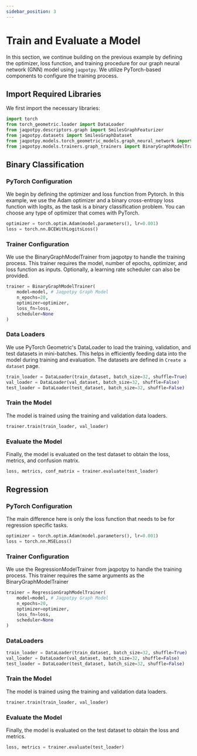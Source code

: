 ```yaml
---
sidebar_position: 3
---
```


# Train and Evaluate a Model

In this section, we continue building on the previous example by defining the optimizer, loss function, and training procedure for our graph neural network (GNN) model using `jaqpotpy`. We utilize PyTorch-based components to configure the training process.

## Import Required Libraries

We first import the necessary libraries:

```python
import torch
from torch_geometric.loader import DataLoader
from jaqpotpy.descriptors.graph import SmilesGraphFeaturizer
from jaqpotpy.datasets import SmilesGraphDataset
from jaqpotpy.models.torch_geometric_models.graph_neural_network import GraphSageNetwork, GraphAttentionNetwork
from jaqpotpy.models.trainers.graph_trainers import BinaryGraphModelTrainer, RegressionGraphModelTrainer
```

## Binary Classification
### PyTorch Configuration

We begin by defining the optimizer and loss function from Pytorch. In this example, we use the Adam optimizer and a binary cross-entropy loss function with logits, as the task is a binary classification problem. You can choose any type of optimizer that comes with PyTorch.

```python
optimizer = torch.optim.Adam(model.parameters(), lr=0.001)
loss = torch.nn.BCEWithLogitsLoss()
```

### Trainer Configuration
We use the BinaryGraphModelTrainer from jaqpotpy to handle the training process. This trainer requires the model, number of epochs, optimizer, and loss function as inputs. Optionally, a learning rate scheduler can also be provided.

```python
trainer = BinaryGraphModelTrainer(
    model=model, # Jaqpotpy Graph Model
    n_epochs=20,
    optimizer=optimizer,
    loss_fn=loss,
    scheduler=None 
)
```

### Data Loaders
We use PyTorch Geometric's DataLoader to load the training, validation, and test datasets in mini-batches. This helps in efficiently feeding data into the model during training and evaluation. The datasets are defined in `Create a dataset` page.


```python
train_loader = DataLoader(train_dataset, batch_size=32, shuffle=True)
val_loader = DataLoader(val_dataset, batch_size=32, shuffle=False)
test_loader = DataLoader(test_dataset, batch_size=32, shuffle=False)
```

### Train the Model
The model is trained using the training and validation data loaders.

```python
trainer.train(train_loader, val_loader)
```

### Evaluate the Model
Finally, the model is evaluated on the test dataset to obtain the loss, metrics, and confusion matrix.

```python
loss, metrics, conf_matrix = trainer.evaluate(test_loader)
```

## Regression

### PyTorch Configuration

The main difference here is only the loss function that needs to be for regression specific tasks.

```python
optimizer = torch.optim.Adam(model.parameters(), lr=0.001)
loss = torch.nn.MSELoss()
```

### Trainer Configuration
We use the RegressionModelTrainer from jaqpotpy to handle the training process. This trainer requires the same arguments as the BinaryGraphModelTrainer

```python
trainer = RegressionGraphModelTrainer(
    model=model, # Jaqpotpy Graph Model
    n_epochs=20,
    optimizer=optimizer,
    loss_fn=loss,
    scheduler=None 
)
```

### DataLoaders

```python
train_loader = DataLoader(train_dataset, batch_size=32, shuffle=True)
val_loader = DataLoader(val_dataset, batch_size=32, shuffle=False)
test_loader = DataLoader(test_dataset, batch_size=32, shuffle=False)
```

### Train the Model
The model is trained using the training and validation data loaders.

```python
trainer.train(train_loader, val_loader)
```

### Evaluate the Model
Finally, the model is evaluated on the test dataset to obtain the loss and metrics.

```python
loss, metrics = trainer.evaluate(test_loader)
```


